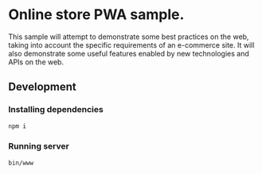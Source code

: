 # Online store PWA sample.

This sample will attempt to demonstrate some best practices on the web, taking
into account the specific requirements of an e-commerce site. It will also
demonstrate some useful features enabled by new technologies and APIs on the
web.

## Development

### Installing dependencies

```sh
npm i
```

### Running server

```sh
bin/www
```
